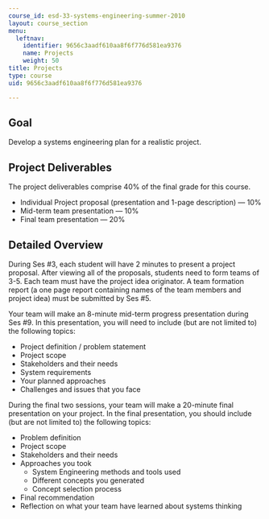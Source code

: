 ```yaml
---
course_id: esd-33-systems-engineering-summer-2010
layout: course_section
menu:
  leftnav:
    identifier: 9656c3aadf610aa8f6f776d581ea9376
    name: Projects
    weight: 50
title: Projects
type: course
uid: 9656c3aadf610aa8f6f776d581ea9376

---
```


Goal
----

Develop a systems engineering plan for a realistic project.

Project Deliverables
--------------------

The project deliverables comprise 40% of the final grade for this course.

*   Individual Project proposal (presentation and 1-page description) — 10%
*   Mid-term team presentation — 10%
*   Final team presentation — 20%

Detailed Overview
-----------------

During Ses #3, each student will have 2 minutes to present a project proposal. After viewing all of the proposals, students need to form teams of 3-5. Each team must have the project idea originator. A team formation report (a one page report containing names of the team members and project idea) must be submitted by Ses #5.

Your team will make an 8-minute mid-term progress presentation during Ses #9. In this presentation, you will need to include (but are not limited to) the following topics:

*   Project definition / problem statement
*   Project scope
*   Stakeholders and their needs
*   System requirements
*   Your planned approaches
*   Challenges and issues that you face

During the final two sessions, your team will make a 20-minute final presentation on your project. In the final presentation, you should include (but are not limited to) the following topics:

*   Problem definition
*   Project scope
*   Stakeholders and their needs
*   Approaches you took
    *   System Engineering methods and tools used
    *   Different concepts you generated
    *   Concept selection process
*   Final recommendation
*   Reflection on what your team have learned about systems thinking